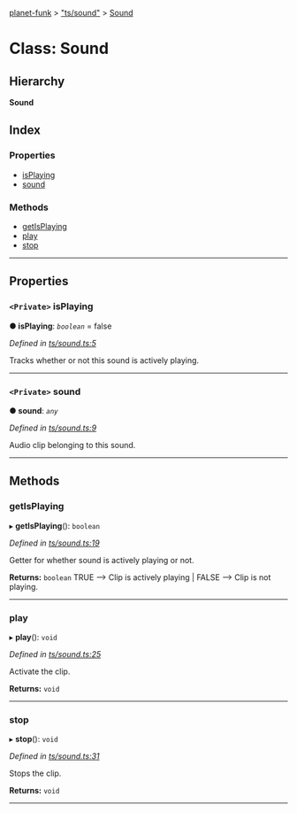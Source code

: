 [planet-funk](../README.md) > ["ts/sound"](../modules/_ts_sound_.md) > [Sound](../classes/_ts_sound_.sound.md)

# Class: Sound

## Hierarchy

**Sound**

## Index

### Properties

* [isPlaying](_ts_sound_.sound.md#isplaying)
* [sound](_ts_sound_.sound.md#sound)

### Methods

* [getIsPlaying](_ts_sound_.sound.md#getisplaying)
* [play](_ts_sound_.sound.md#play)
* [stop](_ts_sound_.sound.md#stop)

---

## Properties

<a id="isplaying"></a>

### `<Private>` isPlaying

**● isPlaying**: *`boolean`* = false

*Defined in [ts/sound.ts:5](https://github.com/WilliamRADFunk/planet-funk/blob/b15270a/src/ts/sound.ts#L5)*

Tracks whether or not this sound is actively playing.

___
<a id="sound"></a>

### `<Private>` sound

**● sound**: *`any`*

*Defined in [ts/sound.ts:9](https://github.com/WilliamRADFunk/planet-funk/blob/b15270a/src/ts/sound.ts#L9)*

Audio clip belonging to this sound.

___

## Methods

<a id="getisplaying"></a>

###  getIsPlaying

▸ **getIsPlaying**(): `boolean`

*Defined in [ts/sound.ts:19](https://github.com/WilliamRADFunk/planet-funk/blob/b15270a/src/ts/sound.ts#L19)*

Getter for whether sound is actively playing or not.

**Returns:** `boolean`
TRUE --> Clip is actively playing | FALSE --> Clip is not playing.

___
<a id="play"></a>

###  play

▸ **play**(): `void`

*Defined in [ts/sound.ts:25](https://github.com/WilliamRADFunk/planet-funk/blob/b15270a/src/ts/sound.ts#L25)*

Activate the clip.

**Returns:** `void`

___
<a id="stop"></a>

###  stop

▸ **stop**(): `void`

*Defined in [ts/sound.ts:31](https://github.com/WilliamRADFunk/planet-funk/blob/b15270a/src/ts/sound.ts#L31)*

Stops the clip.

**Returns:** `void`

___

